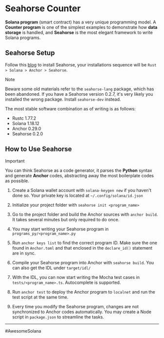 # Seahorse Counter

**Solana program** (smart contract) has a very unique programming model. A **Counter program** is one of the simplest examples to demonstrate how **data storage** is handled, and **Seahorse** is the most elegant framework to write Solana programs.

## Seahorse Setup

Follow this [blog](https://blog.learnseahorse.com/blog/localinstall) to install Seahorse, your installations sequence will be `Rust > Solana > Anchor > Seahorse`. 

> [!NOTE]
> Beware some old materials refer to the `seahorse-lang` package, which has been abandoned. If you have a Seahorse version 0.2.7, it's very likely you installed the wrong package. Install `seahorse-dev` instead. 

The most stable software combination as of writing is as follows:

- Rustc 1.77.2
- Solana 1.18.12
- Anchor 0.29.0
- Seahorse 0.2.0

## How to Use Seahorse

> [!IMPORTANT]
> You can think Seahorse as a code generator, it parses the **Python** syntax and generate **Anchor** codes, abstracting away the most boilerplate codes as possible.

1. Create a Solana wallet account with `solana-keygen new` if you haven't done so. Your private key is located at `~/.config/solana/id.json`

2. Initialize your project folder with `seahorse init <program_name>`

3. Go to the project folder and build the Anchor sources with `anchor build`. It takes several minutes but only required to do once.

4. You may start writing your Seahorse program in `programs_py/<program_name>.py`

5. Run `anchor keys list` to find the correct program ID. Make sure the one found in `Anchor.toml` and that enclosed in the `declare_id()` statement are in sync.

6. Compile your Seahorse program into Anchor with `seahorse build`. You can also get the IDL under `target/idl/`

7. With the IDL, you can now start writing the Mocha test cases in `tests/<program_name>.ts`. Autocomplete is supported.

8. Run `anchor test` to deploy the Anchor program to `localnet` and run the test script at the same time.

9. Every time you modify the Seahorse program, changes are not synchronized to Anchor codes automatically. You may create a Node script in `package.json` to streamline the tasks.

---
#AwesomeSolana 